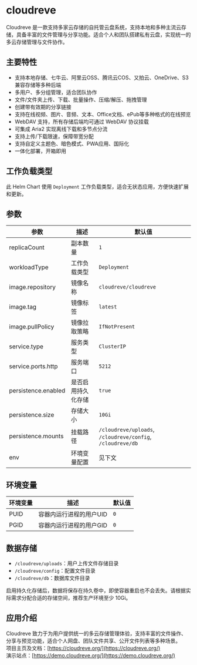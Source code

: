 # cloudreve

Cloudreve 是一款支持多家云存储的自托管云盘系统，支持本地和多种主流云存储，具备丰富的文件管理与分享功能。适合个人和团队搭建私有云盘，实现统一的多云存储管理与文件协作。

## 主要特性

- 支持本地存储、七牛云、阿里云OSS、腾讯云COS、又拍云、OneDrive、S3兼容存储等多种后端
- 多用户、多分组管理，适合团队协作
- 文件/文件夹上传、下载、批量操作、压缩/解压、拖拽管理
- 创建带有效期的分享链接
- 支持在线视频、图片、音频、文本、Office文档、ePub等多种格式的在线预览
- WebDAV 支持，所有存储后端均可通过 WebDAV 协议挂载
- 可集成 Aria2 实现离线下载和多节点分流
- 支持上传/下载限速，保障带宽分配
- 支持自定义主题色、暗色模式、PWA应用、国际化
- 一体化部署，开箱即用

## 工作负载类型

此 Helm Chart 使用 `Deployment` 工作负载类型，适合无状态应用，方便快速扩展和更新。

## 参数

| 参数                | 描述               | 默认值         |
|---------------------|--------------------|---------------|
| replicaCount        | 副本数量           | `1`           |
| workloadType        | 工作负载类型       | `Deployment`  |
| image.repository    | 镜像名称           | `cloudreve/cloudreve` |
| image.tag           | 镜像标签           | `latest`      |
| image.pullPolicy    | 镜像拉取策略       | `IfNotPresent`|
| service.type        | 服务类型           | `ClusterIP`   |
| service.ports.http  | 服务端口           | `5212`        |
| persistence.enabled | 是否启用持久化存储 | `true`        |
| persistence.size    | 存储大小           | `10Gi`        |
| persistence.mounts  | 挂载路径           | `/cloudreve/uploads`, `/cloudreve/config`, `/cloudreve/db` |
| env                | 环境变量配置       | 见下文        |

## 环境变量

| 环境变量 | 描述                       | 默认值 |
|----------|----------------------------|--------|
| PUID     | 容器内运行进程的用户UID     | `0`    |
| PGID     | 容器内运行进程的用户GID     | `0`    |

## 数据存储

- `/cloudreve/uploads`：用户上传文件存储目录
- `/cloudreve/config`：配置文件目录
- `/cloudreve/db`：数据库文件目录

启用持久化存储后，数据将保存在持久卷中，即使容器重启也不会丢失。请根据实际需求分配合适的存储空间，推荐生产环境至少 10Gi。

## 应用介绍

Cloudreve 致力于为用户提供统一的多云存储管理体验，支持丰富的文件操作、分享与预览功能，适合个人网盘、团队文件共享、公开文件列表等多种场景。  
项目主页及文档：[https://cloudreve.org/](https://cloudreve.org/)  
演示站点：[https://demo.cloudreve.org/](https://demo.cloudreve.org/)